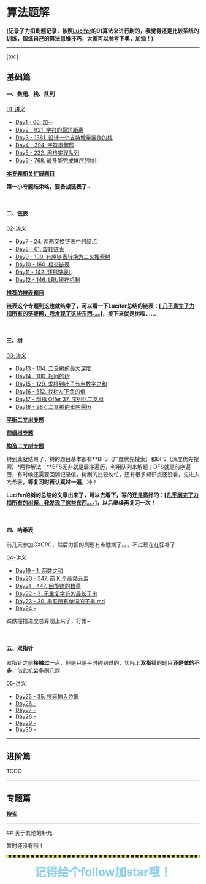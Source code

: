 # 算法题解

**(记录了力扣刷题记录，按照[Lucifer](https://github.com/azl397985856)的91算法来进行刷的，我觉得还是比较系统的训练，锻炼自己的算法思维技巧，大家可以参考下奥，加油！)**

<hr>

[toc]

## 基础篇

#### 一、数组、栈、队列

[01-讲义](./lecture/01-basic.md)

-   [Day1 - 66. 加一](./solution/基础/数组、栈、队列/Day1-66.加一.md)
-   [Day2 - 821. 字符的最短距离](./solution/基础/数组、栈、队列/Day2-821.字符的最短距离.md)
-   [Day3 - 1381. 设计一个支持增量操作的栈](./solution/基础/数组、栈、队列/Day3-1381.设计一个支持增量操作的栈.md)
-   [Day4 - 394. 字符串解码](./solution/基础/数组、栈、队列/Day4-394.字符串解码.md)
-   [Day5 - 232. 用栈实现队列](./solution/基础/数组、栈、队列/Day5-232.用栈实现队列.md)
-   [Day6 - 768. 最多能完成排序的块II](./solution/基础/数组、栈、队列/Day6-768.最多能完成排序的块II.md)

**[本专题相关扩展题目](./solution/基础/数组、栈、队列/优质题目.md)**

**第一小专题结束咯，要备战链表了~**

<br>

#### 二、链表

[02-讲义](./lecture/02-basic.md)

-   [Day7 - 24. 两两交换链表中的结点](./solution/基础/链表/Day7-24.两两交换链表中的结点.md)
-   [Day8 - 61. 旋转链表](./solution/基础/链表/Day8-61.旋转链表.md)
-   [Day9 - 109. 有序链表转换为二叉搜索树](./solution/基础/链表/Day9-109.有序链表转换为二叉搜索树.md)
-   [Day10 - 160. 相交链表](./solution/基础/链表/Day10-160.相交链表.md)
-   [Day11 - 142. 环形链表II](./solution/基础/链表/Day11-142.环形链表II.md)
-   [Day12 - 146. LRU缓存机制](./solution/基础/链表/Day12-146.LRU缓存机制.md)

**[推荐的链表题目](./other/有关链表的推荐题目.md)**

**链表这个专题到这也就结束了，可以看一下Lucifer总结的链表：[[ 几乎刷完了力扣所有的链表题，我发现了这些东西。。。]](https://lucifer.ren/blog/2020/11/08/linked-list/)，接下来就是树啦......**

<br>

#### 三、树

[03-讲义](./lecture/03-basic.md)

-   [Day13 - 104. 二叉树的最大深度](./solution/基础/树/Day13-104.二叉树的最大深度.md)
-   [Day14 - 100. 相同的树](./solution/基础/树/Day14-100.相同的树.md)
-   [Day15 - 129. 求根到叶子节点数字之和](./solution/基础/树/Day15-129.求根到叶子节点数字之和.md)
-   [Day16 - 512. 找树左下角的值](./solution/基础/树/Day16-512.找树左下角的值.md)
-   [Day17 - 剑指 Offer 37. 序列化二叉树](./solution/基础/树/Day17-剑指Offer37.序列化二叉树.md)
-   [Day18 - 987. 二叉树的垂序遍历](./solution/基础/树/Day18-987.二叉树的垂序遍历.md)

**[平衡二叉树专题](./topic/balanced-tree.md)**

**[前缀树专题](./topic/trie.md)**

**[构造二叉树专题](./topic/construct-binary-tree.md)**

树到此就结束了，树的题目基本都有**BFS（广度优先搜索）和DFS（深度优先搜索）*两种解法：**BFS无非就是层序遍历，利用队列来解题；DFS就是前序遍历，有时候还需要回溯记录值，树刷的比较匆忙，还有很多知识点还没看，先进入哈希表，**等复习时再认真过一遍**，冲！

**Lucifer的树的总结的文章出来了，可以去看下，写的还是蛮好的：[[几乎刷完了力扣所有的树题，我发现了这些东西。。。]](https://lucifer.ren/blog/2020/11/23/tree/)，以后继续再复习一次！**

<br>

#### 四、哈希表

前几天参加GXCPC，然后力扣的刷题有点耽搁了。。。不过现在在狂补了

[04-讲义](./lecture/04-basic.md)

-   [Day19 - 1. 两数之和](./solution/基础/哈希表/Day19-1.两数之和.md)
-   [Day20 - 347. 前 K 个高频元素](./solution/基础/哈希表/Day20-347.前K个高频元素.md)
-   [Day21 - 447. 回旋镖的数量](./solution/基础/哈希表/Day21-447.回旋镖的数量.md)
-   [Day22 - 3. 无重复字符的最长子串](./solution/基础/哈希表/Day22-3.无重复字符的最长子串.md)
-   [Day23 - 30. 串联所有单词的子串.md](./solution/基础/哈希表/Day23-30.串联所有单词的子串.md)
-   [Day24 -]()

跌跌撞撞进度总算刚上来了，好累~

<br>

#### 五、双指针

双指针之前**接触过**一点，但是只是平时碰到过的，实际上**双指针**的题目**还是做的不多**，借此机会多刷几题

[05-讲义](./lecture/05-basic.md)

-   [Day25 - 35. 搜索插入位置](./solution/基础/双指针/Day25-35.搜索插入位置.md)
-   [Day26 -]()
-   [Day27 -]()
-   [Day28 -]()
-   [Day29 -]()
-   [Day30 -]()

<hr>

## 进阶篇

TODO

<hr>

## 专题篇

**[搜索](https://github.com/leetcode-pp/91alg-2/blob/master/lecture/topic-search.md)**

<hr>
## 关于其他的补充

暂时还没有哦！

<hr style="border-bottom: 6px dotted yellow;">

<center style="color: skyblue; font-size: 30px; font-weight: bold;">记得给个follow加star哦！</center>
